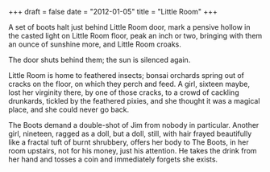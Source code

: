 +++
draft = false
date = "2012-01-05"
title = "Little Room"
+++

A set of boots halt just behind Little Room door, mark a pensive hollow in the
casted light on Little Room floor, peak an inch or two, bringing with them an
ounce of sunshine more, and Little Room croaks.

The door shuts behind them; the sun is silenced again.

Little Room is home to feathered insects; bonsai orchards spring out of cracks
on the floor, on which they perch and feed. A girl, sixteen maybe, lost her
virginity there, by one of those cracks, to a crowd of cackling drunkards,
tickled by the feathered pixies, and she thought it was a magical place, and
she could never go back.

The Boots demand a double-shot of Jim from nobody in particular. Another girl,
nineteen, ragged as a doll, but a doll, still, with hair frayed beautifully
like a fractal tuft of burnt shrubbery, offers her body to The Boots, in her
room upstairs, not for his money, just his attention. He takes the drink from
her hand and tosses a coin and immediately forgets she exists.
